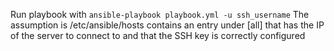 Run playbook with `ansible-playbook playbook.yml -u ssh_username`
The assumption is /etc/ansible/hosts contains an entry under [all] that has the IP of the server to connect to and that the SSH key is correctly configured
